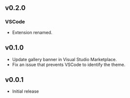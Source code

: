 ## v0.2.0

### VSCode

-   Extension renamed.

## v0.1.0

-   Update gallery banner in Visual Studio Marketplace.
-   Fix an issue that prevents VSCode to identify the theme.

## v0.0.1

-   Initial release
